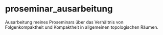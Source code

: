 # proseminar_ausarbeitung
Ausarbeitung meines Proseminars über das Verhältnis von Folgenkompaktheit und Kompaktheit in allgemeinen topologischen Räumen.

